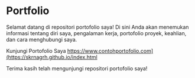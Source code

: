 # Portfolio

Selamat datang di repositori portofolio saya! Di sini Anda akan menemukan informasi tentang diri saya, pengalaman kerja, portofolio proyek, keahlian, dan cara menghubungi saya.

Kunjungi Portofolio Saya https://www.contohportofolio.com](https://skrnagrh.github.io/index.html

Terima kasih telah mengunjungi repositori portofolio saya!

